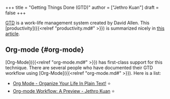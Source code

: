 +++
title = "Getting Things Done (GTD)"
author = ["Jethro Kuan"]
draft = false
+++

[GTD](https://gettingthingsdone.com/) is a work-life management system created by David Allen. This
[productivity]({{<relref "productivity.md#" >}}) is summarized nicely in [this article](https://hamberg.no/gtd/).


## Org-mode {#org-mode}

[Org-Mode]({{<relref "org-mode.md#" >}}) has first-class support for this technique. There are several
people who have documented their GTD workflow using [Org-Mode]({{<relref "org-mode.md#" >}}). Here is
a list:

-   [Org Mode - Organize Your Life In Plain Text!](http://doc.norang.ca/org-mode.html) ⭐
-   [Org-mode Workflow: A Preview - Jethro Kuan](https://blog.jethro.dev/posts/org%5Fmode%5Fworkflow%5Fpreview/) ⭐